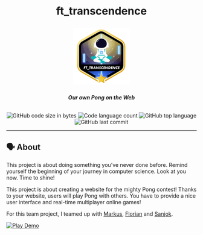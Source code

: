 <h1 align="center">
	<p>
	ft_transcendence
	</p>
	<img src="https://github.com/aaron-22766/aaron-22766/blob/main/42-badges/ft_transcendencem.png">
</h1>

<p align="center">
	<b><i>Our own Pong on the Web</i></b><br><br>
</p>

<p align="center">
	<img alt="GitHub code size in bytes" src="https://img.shields.io/github/languages/code-size/aaron-22766/42_ft_transcendence?color=lightblue" />
	<img alt="Code language count" src="https://img.shields.io/github/languages/count/aaron-22766/42_ft_transcendence?color=yellow" />
	<img alt="GitHub top language" src="https://img.shields.io/github/languages/top/aaron-22766/42_ft_transcendence?color=blue" />
	<img alt="GitHub last commit" src="https://img.shields.io/github/last-commit/aaron-22766/42_ft_transcendence?color=green" />
</p>

---

## 🗣 About

This project is about doing something you’ve never done before. Remind yourself the beginning of your journey in computer science. Look at you now. Time to shine!

This project is about creating a website for the mighty Pong contest! Thanks to your website, users will play Pong with others. You have to provide a nice user interface and real-time multiplayer online games!

For this team project, I teamed up with [Markus](https://github.com/kurz-m), [Florian](https://github.com/flolau2k) and [Sanjok](https://github.com/bsanjok).

[![Play Demo](https://github.com/aaron-22766/aaron-22766/blob/main/bin/gifs/Transcendence%20Demo.gif)](https://youtu.be/ykFo5x2dKGA)
